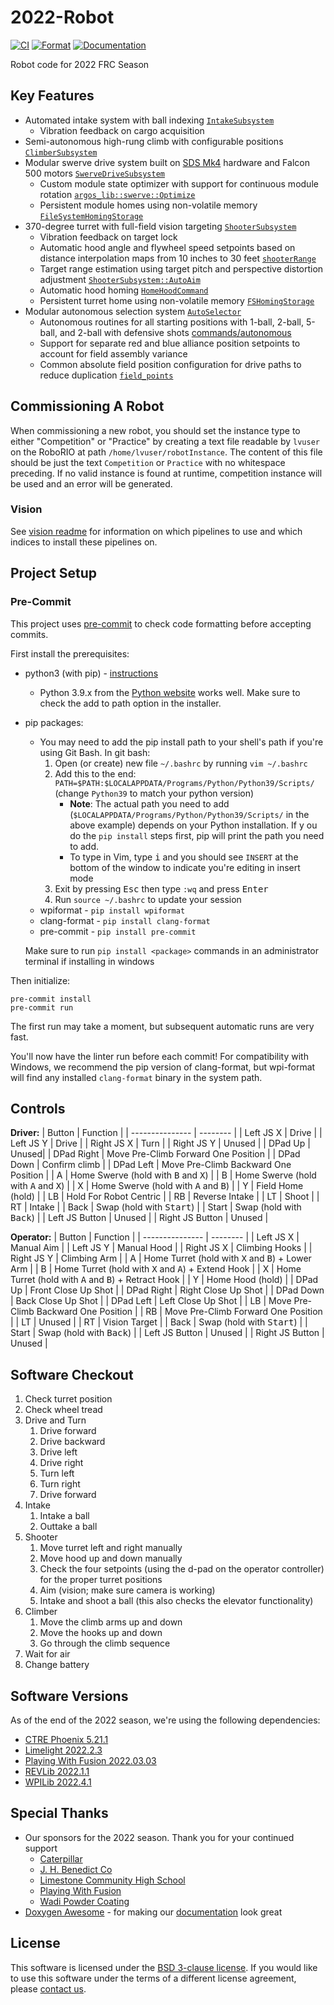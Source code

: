 # 2022-Robot

[![CI](https://github.com/FRC1756-Argos/2022-Robot/actions/workflows/ci.yml/badge.svg)](https://github.com/FRC1756-Argos/2022-Robot/actions/workflows/ci.yml) [![Format](https://github.com/FRC1756-Argos/2022-Robot/actions/workflows/format.yml/badge.svg)](https://github.com/FRC1756-Argos/2022-Robot/actions/workflows/format.yml) [![Documentation](https://github.com/FRC1756-Argos/2022-Robot/actions/workflows/doxygen.yml/badge.svg)](https://github.com/FRC1756-Argos/2022-Robot/actions/workflows/doxygen.yml)

Robot code for 2022 FRC Season

## Key Features

 * Automated intake system with ball indexing [`IntakeSubsystem`](src/main/include/subsystems/intake_subsystem.h)
   * Vibration feedback on cargo acquisition
 * Semi-autonomous high-rung climb with configurable positions [`ClimberSubsystem`](src/main/include/subsystems/climber_subsystem.h)
 * Modular swerve drive system built on [SDS Mk4](https://www.swervedrivespecialties.com/products/mk4-swerve-module) hardware and Falcon 500 motors [`SwerveDriveSubsystem`](src/main/include/subsystems/swerve_drive_subsystem.h)
   * Custom module state optimizer with support for continuous module rotation [`argos_lib::swerve::Optimize`](src/argos_lib/general/swerve_utils.h)
   * Persistent module homes using non-volatile memory [`FileSystemHomingStorage`](src/main/include/utils/file_system_homing_storage.h)
 * 370-degree turret with full-field vision targeting [`ShooterSubsystem`](src/main/include/subsystems/shooter_subsystem.h)
   * Vibration feedback on target lock
   * Automatic hood angle and flywheel speed setpoints based on distance interpolation maps from 10 inches to 30 feet [`shooterRange`](src/main/include/constants/interpolation_maps.h)
   * Target range estimation using target pitch and perspective distortion adjustment [`ShooterSubsystem::AutoAim`](src/main/include/subsystems/shooter_subsystem.h)
   * Automatic hood homing [`HomeHoodCommand`](src/include/commands/home_hood_command.h)
   * Persistent turret home using non-volatile memory [`FSHomingStorage`](src/main/include/utils/homing_storage_interface.h)
 * Modular autonomous selection system [`AutoSelector`](src/main/include/utils/auto_selector.h)
   * Autonomous routines for all starting positions with 1-ball, 2-ball, 5-ball, and 2-ball with defensive shots [commands/autonomous](src/main/include/commands/autonomous)
   * Support for separate red and blue alliance position setpoints to account for field assembly variance
   * Common absolute field position configuration for drive paths to reduce duplication [`field_points`](src/main/include/constants/field_points.h)

## Commissioning A Robot

When commissioning a new robot, you should set the instance type to either "Competition" or "Practice" by creating a text file readable by `lvuser` on the RoboRIO at path `/home/lvuser/robotInstance`.  The content of this file should be just the text `Competition` or `Practice` with no whitespace preceding.  If no valid instance is found at runtime, competition instance will be used and an error will be generated.

### Vision

See [vision readme](vision/READMEM.md) for information on which pipelines to use and which indices to install these pipelines on.

## Project Setup

### Pre-Commit

This project uses [pre-commit](https://pre-commit.com/) to check code formatting before accepting commits.

First install the prerequisites:

* python3 (with pip) - [instructions](https://realpython.com/installing-python/)
  * Python 3.9.x from the [Python website](https://www.python.org/downloads/) works well.  Make sure to check the add to path option in the installer.
* pip packages:
  * You may need to add the pip install path to your shell's path if you're using Git Bash.  In git bash:
    1. Open (or create) new file `~/.bashrc` by running `vim ~/.bashrc`
    2. Add this to the end: `PATH=$PATH:$LOCALAPPDATA/Programs/Python/Python39/Scripts/` (change `Python39` to match your python version)
       * **Note**: The actual path you need to add (`$LOCALAPPDATA/Programs/Python/Python39/Scripts/` in the above example) depends on your Python installation.  If y ou do the `pip install` steps first, pip will print the path you need to add.
       * To type in Vim, type <kbd>i</kbd> and you should see `INSERT` at the bottom of the window to indicate you're editing in insert mode
    3. Exit by pressing <kbd>Esc</kbd> then type `:wq` and press <kbd>Enter</kbd>
    4. Run `source ~/.bashrc` to update your session
  * wpiformat - `pip install wpiformat`
  * clang-format - `pip install clang-format`
  * pre-commit - `pip install pre-commit`
  
  Make sure to run `pip install <package>` commands in an administrator terminal if installing in windows

Then initialize:

```
pre-commit install
pre-commit run
```

The first run may take a moment, but subsequent automatic runs are very fast.

You'll now have the linter run before each commit!  For compatibility with Windows, we recommend the pip version of clang-format, but wpi-format will find any installed `clang-format` binary in the system path.

## Controls

**Driver:**
| Button          | Function |
| --------------- | -------- |
| Left JS X       | Drive |
| Left JS Y       | Drive |
| Right JS X      | Turn |
| Right JS Y      | Unused |
| DPad Up         | Unused|
| DPad Right      | Move Pre-Climb Forward One Position |
| DPad Down       | Confirm climb |
| DPad Left       | Move Pre-Climb Backward One Position |
| A               | Home Swerve (hold with <kbd>B</kbd> and <kbd>X</kbd>) |
| B               | Home Swerve (hold with <kbd>A</kbd> and <kbd>X</kbd>) |
| X               | Home Swerve (hold with <kbd>A</kbd> and <kbd>B</kbd>) |
| Y               | Field Home (hold) |
| LB              | Hold For Robot Centric |
| RB              | Reverse Intake |
| LT              | Shoot |
| RT              | Intake |
| Back            | Swap (hold with <kbd>Start</kbd>) |
| Start           | Swap (hold with <kbd>Back</kbd>) |
| Left JS Button  | Unused |
| Right JS Button | Unused |

**Operator:**
| Button          | Function |
| --------------- | -------- |
| Left JS X       | Manual Aim |
| Left JS Y       | Manual Hood |
| Right JS X      | Climbing Hooks |
| Right JS Y      | Climbing Arm |
| A               | Home Turret (hold with <kbd>X</kbd> and <kbd>B</kbd>) + Lower Arm |
| B               | Home Turret (hold with <kbd>X</kbd> and <kbd>A</kbd>) + Extend Hook |
| X               | Home Turret (hold with <kbd>A</kbd> and <kbd>B</kbd>) + Retract Hook |
| Y               | Home Hood (hold) |
| DPad Up         | Front Close Up Shot |
| DPad Right      | Right Close Up Shot |
| DPad Down       | Back Close Up Shot |
| DPad Left       | Left Close Up Shot |
| LB              | Move Pre-Climb Backward One Position |
| RB              | Move Pre-Climb Forward One Position |
| LT              | Unused |
| RT              | Vision Target |
| Back            | Swap (hold with <kbd>Start</kbd>) |
| Start           | Swap (hold with <kbd>Back</kbd>) |
| Left JS Button  | Unused |
| Right JS Button | Unused |

## Software Checkout
1. Check turret position
2. Check wheel tread
3. Drive and Turn
    1. Drive forward
    2. Drive backward
    3. Drive left
    4. Drive right
    5. Turn left
    6. Turn right
    7. Drive forward
4. Intake
    1. Intake a ball
    2. Outtake a ball
5. Shooter
    1. Move turret left and right manually
    2. Move hood up and down manually
    3. Check the four setpoints (using the d-pad on the operator controller) for the proper turret positions
    4. Aim (vision; make sure camera is working)
    5. Intake and shoot a ball (this also checks the elevator functionality)
6. Climber
    1. Move the climb arms up and down
    2. Move the hooks up and down
    3. Go through the climb sequence
7. Wait for air
8. Change battery

## Software Versions

As of the end of the 2022 season, we're using the following dependencies:

 * [CTRE Phoenix 5.21.1](https://github.com/CrossTheRoadElec/Phoenix-Releases/releases/tag/v5.21.1.0)
 * [Limelight 2022.2.3](https://docs.limelightvision.io/en/latest/software_change_log.html)
 * [Playing With Fusion 2022.03.03](https://www.playingwithfusion.com/docview.php?docid=1205&catid=9012)
 * [REVLib 2022.1.1](https://docs.revrobotics.com/sparkmax/software-resources/spark-max-api-information#changelog)
 * [WPILib 2022.4.1](https://github.com/wpilibsuite/allwpilib/releases/tag/v2022.4.1)

## Special Thanks

 * Our sponsors for the 2022 season.  Thank you for your continued support
   * [Caterpillar](https://www.caterpillar.com/)
   * [J. H. Benedict Co](https://www.jhbenedict.com/)
   * [Limestone Community High School](https://www.limestone310.org/)
   * [Playing With Fusion](https://www.playingwithfusion.com/)
   * [Wadi Powder Coating](https://www.facebook.com/Wadipowdercoating/)
 * [Doxygen Awesome](https://jothepro.github.io/doxygen-awesome-css/) - for making our [documentation](https://frc1756-argos.github.io/2022-Robot/) look great

## License
This software is licensed under the [BSD 3-clause license](https://opensource.org/licenses/BSD-3-Clause). If you would like to use this software under the terms of a different license agreement, please [contact us](mailto:1756argos1756@limestone310.org).
